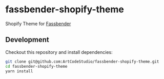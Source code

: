 # fassbender-shopify-theme
Shopify Theme for [Fassbender](https://myfassbender.com/)

## Development

Checkout this repository and install dependencies:

```bash
git clone git@github.com:ArtCodeStudio/fassbender-shopify-theme.git
cd fassbender-shopify-theme
yarn install
```

